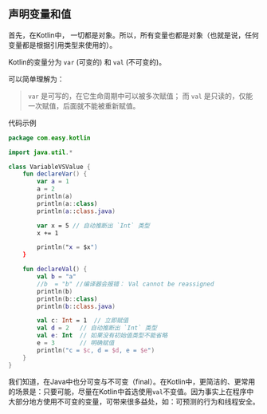 ## 声明变量和值

首先，在Kotlin中， 一切都是对象。所以，所有变量也都是对象（也就是说，任何变量都是根据引用类型来使用的）。

Kotlin的变量分为 `var` (可变的) 和 `val` (不可变的)。

可以简单理解为：

>`var` 是可写的，在它生命周期中可以被多次赋值； 
>而 `val` 是只读的，仅能一次赋值，后面就不能被重新赋值。 

代码示例

```kotlin
package com.easy.kotlin

import java.util.*

class VariableVSValue {
    fun declareVar() {
        var a = 1
        a = 2
        println(a)
        println(a::class)
        println(a::class.java)

        var x = 5 // 自动推断出 `Int` 类型
        x += 1

        println("x = $x")
    }

    fun declareVal() {
        val b = "a"
        //b  = "b" //编译器会报错： Val cannot be reassigned
        println(b)
        println(b::class)
        println(b::class.java)

        val c: Int = 1  // 立即赋值
        val d = 2   // 自动推断出 `Int` 类型
        val e: Int  // 如果没有初始值类型不能省略
        e = 3       // 明确赋值
        println("c = $c, d = $d, e = $e")
    }
}
```

我们知道，在Java中也分可变与不可变（final）。在Kotlin中，更简洁的、更常用的场景是：只要可能，尽量在Kotlin中首选使用`val`不变值。因为事实上在程序中大部分地方使用不可变的变量，可带来很多益处，如：可预测的行为和线程安全。